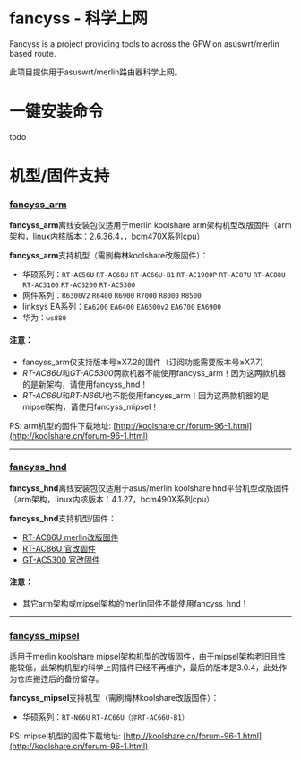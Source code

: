 # fancyss - 科学上网
Fancyss is a project providing tools to across the GFW on asuswrt/merlin based route. 

此项目提供用于asuswrt/merlin路由器科学上网。

# 一键安装命令
todo

# 机型/固件支持

### [fancyss_arm](https://github.com/hq450/fancyss/tree/master/fancyss_arm)
**fancyss_arm**离线安装包仅适用于merlin koolshare arm架构机型改版固件（arm架构，linux内核版本：2.6.36.4，，bcm470X系列cpu）

**fancyss_arm**支持机型（需刷梅林koolshare改版固件）：
* 华硕系列：`RT-AC56U` `RT-AC68U` `RT-AC66U-B1` `RT-AC1900P` `RT-AC87U` `RT-AC88U` `RT-AC3100` `RT-AC3200` `RT-AC5300`
* 网件系列：`R6300V2` `R6400` `R6900` `R7000` `R8000` `R8500`
* linksys EA系列：`EA6200` `EA6400` `EA6500v2` `EA6700` `EA6900`
* 华为：`ws880`

#### 注意： 
* fancyss_arm仅支持版本号≥X7.2的固件（订阅功能需要版本号≥X7.7）
* *RT-AC86U*和*GT-AC5300*两款机器不能使用fancyss_arm！因为这两款机器的是新架构，请使用fancyss_hnd！
* *RT-AC66U*和*RT-N66U*也不能使用fancyss_arm！因为这两款机器的是mipsel架构，请使用fancyss_mipsel！

PS: arm机型的固件下载地址: [http://koolshare.cn/forum-96-1.html](http://koolshare.cn/forum-96-1.html)

----
### [fancyss_hnd](https://github.com/hq450/fancyss/tree/master/fancyss_hnd)
**fancyss_hnd**离线安装包仅适用于asus/merlin koolshare hnd平台机型改版固件（arm架构，linux内核版本：4.1.27，bcm490X系列cpu）

**fancyss_hnd**支持机型/固件：
 * [RT-AC86U merlin改版固件](http://koolshare.cn/thread-127878-1-1.html)
 * [RT-AC86U 官改固件](http://koolshare.cn/thread-139965-1-1.html)
 * [GT-AC5300 官改固件](http://koolshare.cn/thread-130902-1-1.html)

#### 注意： 
* 其它arm架构或mipsel架构的merlin固件不能使用fancyss_hnd！

----
### [fancyss_mipsel](https://github.com/hq450/fancyss/tree/master/fancyss_mipsel)
适用于merlin koolshare mipsel架构机型的改版固件，由于mipsel架构老旧且性能较低，此架构机型的科学上网插件已经不再维护，最后的版本是3.0.4，此处作为仓库搬迁后的备份留存。

**fancyss_mipsel**支持机型（需刷梅林koolshare改版固件）：
* 华硕系列：`RT-N66U` `RT-AC66U（非RT-AC66U-B1）`

PS: mipsel机型的固件下载地址: [http://koolshare.cn/forum-96-1.html](http://koolshare.cn/forum-96-1.html)
